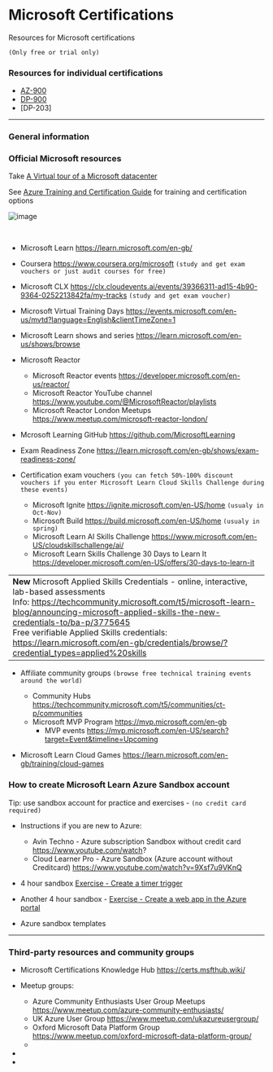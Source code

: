 # Microsoft Certifications

Resources for Microsoft certifications

`(Only free or trial only)`


### Resources for individual certifications

 - [AZ-900](../main/AZ-900%20Azure%20Fundamentals.md)
 - [DP-900](../main/DP-900%20Azure%20Data%20Fundametals.md)
 - [DP-203]

---
### General information 
### Official Microsoft resources

Take [A Virtual tour of a Microsoft datacenter](https://datacenters.microsoft.com/globe/explore/datacenter) 

See [Azure Training and Certification Guide](https://query.prod.cms.rt.microsoft.com/cms/api/am/binary/RE4J5ea) for training and certification options 

![image](https://github.com/teator/MS-certifications/assets/7697511/2b7a1185-a3c9-4632-aff9-981d201bdec2)

<br>

 - Microsoft Learn 
 https://learn.microsoft.com/en-gb/
 
 - Coursera https://www.coursera.org/microsoft `(study and get exam vouchers or just audit courses for free)`
 
 - Microsoft CLX 
 https://clx.cloudevents.ai/events/39366311-ad15-4b90-9364-0252213842fa/my-tracks  `(study and get exam voucher)`
 
 - Microsoft Virtual Training Days  https://events.microsoft.com/en-us/mvtd?language=English&clientTimeZone=1
 
 - Microsoft Learn shows and series  https://learn.microsoft.com/en-us/shows/browse
 
 - Microsoft Reactor
   - Microsoft Reactor events  https://developer.microsoft.com/en-us/reactor/
   - Microsoft Reactor YouTube channel  https://www.youtube.com/@MicrosoftReactor/playlists
   - Microsoft Reactor London Meetups  https://www.meetup.com/microsoft-reactor-london/
 
 - Mcrosoft Learning GitHub  https://github.com/MicrosoftLearning
 
 - Exam Readiness Zone  https://learn.microsoft.com/en-gb/shows/exam-readiness-zone/
 
 - Certification exam vouchers 
 `(you can fetch 50%-100% discount vouchers if you enter Microsoft Learn Cloud Skills Challenge during these events)`
   - Microsoft Ignite https://ignite.microsoft.com/en-US/home  `(usualy in Oct-Nov)`
   - Microsoft Build https://build.microsoft.com/en-US/home   `(usualy in spring)`
   - Microsoft Learn AI Skills Challenge  https://www.microsoft.com/en-US/cloudskillschallenge/ai/
   - Microsoft Learn Skills Challenge 30 Days to Learn It https://developer.microsoft.com/en-US/offers/30-days-to-learn-it
 
 |      |
 | :--- |
 | **New** Microsoft Applied Skills Credentials - online, interactive, lab-based assessments <br> Info: https://techcommunity.microsoft.com/t5/microsoft-learn-blog/announcing-microsoft-applied-skills-the-new-credentials-to/ba-p/3775645  <br> Free verifiable Applied Skills credentials: https://learn.microsoft.com/en-gb/credentials/browse/?credential_types=applied%20skills |
 
 
 - Affiliate community groups  `(browse free technical training events around the world)`
   - Community Hubs  https://techcommunity.microsoft.com/t5/communities/ct-p/communities
   - Microsoft MVP Program  https://mvp.microsoft.com/en-gb
     - MVP events  https://mvp.microsoft.com/en-US/search?target=Event&timeline=Upcoming
   
 - Microsoft Learn Cloud Games  https://learn.microsoft.com/en-gb/training/cloud-games
 

### How to create Microsoft Learn Azure Sandbox account
  Tip: use sandbox account for practice and exercises - `(no credit card required)`
 
 - Instructions if you are new to Azure:
   - Avin Techno - Azure subscription Sandbox without credit card  https://www.youtube.com/watch?
   - Cloud Learner Pro - Azure Sandbox (Azure account without Creditcard) https://www.youtube.com/watch?v=9Xsf7u9VKnQ
 
 - 4 hour sandbox [Exercise - Create a timer trigger](https://learn.microsoft.com/en-us/training/modules/execute-azure-function-with-triggers/4-create-timer-trigger?pivots=csharp&source=learn)
 
 - Another 4 hour sandbox - [Exercise - Create a web app in the Azure portal](https://learn.microsoft.com/en-us/training/modules/host-a-web-app-with-azure-app-service/3-exercise-create-a-web-app-in-the-azure-portal?pivots=python)
 
 - Azure sandbox templates


---
### Third-party resources and community groups

 - Microsoft Certifications Knowledge Hub   https://certs.msfthub.wiki/
 
 - Meetup groups:
   - Azure Community Enthusiasts User Group Meetups  https://www.meetup.com/azure-community-enthusiasts/
   - UK Azure User Group  https://www.meetup.com/ukazureusergroup/
   - Oxford Microsoft Data Platform Group  https://www.meetup.com/oxford-microsoft-data-platform-group/
   - 
 
 - 

 - 



